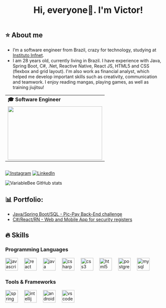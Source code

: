 <div id="user-content-toc">
  <ul align="center">
    <summary><h1 style="display: inline-block">Hi, everyone👋. I'm Victor!</h1></summary>
</div>

<!-- Dropdown -->
## ⭐️ About me

  - I’m a software engineer from Brazil, crazy for technology, studying at <a href="https://www.infnet.edu.br/infnet/home/">Instituto Infnet</a>.  
  - I am 28 years old, currently living in Brazil. I have experience with Java, Spring Boot, C#, .Net, Reactive Native, React JS, HTML5 and CSS (flexbox and grid layout). I'm also work as financial analyst, which helped me develop important skills such as creativity, communication and teamwork. I enjoy reading mangas, playing games, as well as training jiujitsu!

<div align="center">
  <table>
    <tr>
      <td><b>🎓 Software Engineer</b></td>
    </tr>
    <tr>
      <td><img src="https://media4.giphy.com/media/PiuL0MyzhlQv9fkNrY/200.gif?cid=ecf05e47sccw2v67rwyh9phr7w613ij38xsg682t004tt9kj&ep=v1_gifs_search&rid=200.gif&ct=g" width="300px" height="170px"></td>
    </tr>
  </table>
</div>

##
<!-- Links -->
[![Instagram](https://img.shields.io/badge/Instagram-E4405F?style=for-the-badge&logo=instagram&logoColor=white)](https://www.instagram.com/victorpaivavianna/?next=%2F)
[![LinkedIn](https://img.shields.io/badge/LinkedIn-0077B5?style=for-the-badge&logo=linkedin&logoColor=white)](https://www.linkedin.com/in/viannapaivavictor/)

<!-- GithubStats -->
![VariableBee GitHub stats](https://github-readme-stats.vercel.app/api?username=viannapvictor&show_icons=true&theme=dracula)

<!-- Portfolio -->

## 📊 Portfolio:
* [Java/Spring Boot/SQL - Pic-Pay Back-End challenge](https://github.com/viannapvictor/AppSimpleBank)
* [C#/React/RN - Web and Mobile App for security registers](https://github.com/viannapvictor/slogs-project)


## 🔥 Skills
<!-- Skills: Programming Languages -->
<div style="flex-basis: 48%;">
  <h3>Programming Languages</h3>
  <img src="https://cdn.jsdelivr.net/gh/devicons/devicon/icons/javascript/javascript-original.svg" height="40" alt="javascript logo"  />
  <img width="12" />
  <img src="https://cdn.jsdelivr.net/gh/devicons/devicon/icons/react/react-original.svg" height="40" alt="react logo"  />
  <img width="12" />
  <img src="https://cdn.jsdelivr.net/gh/devicons/devicon/icons/java/java-original.svg" height="40" alt="java logo"  />
  <img width="12" />
  <img src="https://cdn.jsdelivr.net/gh/devicons/devicon/icons/csharp/csharp-original.svg" height="40" alt="csharp logo"  />
  <img width="12" />
  <img src="https://cdn.jsdelivr.net/gh/devicons/devicon/icons/css3/css3-original.svg" height="40" alt="css3 logo"  />
  <img width="12" />
  <img src="https://cdn.jsdelivr.net/gh/devicons/devicon/icons/html5/html5-original.svg" height="40" alt="html5 logo"  />
  <img width="12" />
  <img src="https://cdn.jsdelivr.net/gh/devicons/devicon/icons/postgresql/postgresql-original.svg" height="40" alt="postgresql logo"  />
  <img width="12" />
  <img src="https://cdn.jsdelivr.net/gh/devicons/devicon/icons/mysql/mysql-original.svg" height="40" alt="mysql logo"  />
</div>
  
  <!-- Skills: Tools & Frameworks -->
<div style="flex-basis: 48%;">
  <h3>Tools & Frameworks</h3>
  <img src="https://cdn.jsdelivr.net/gh/devicons/devicon/icons/spring/spring-original.svg" height="40" alt="spring logo"  />
  <img width="12" />
  <img src="https://cdn.jsdelivr.net/gh/devicons/devicon/icons/intellij/intellij-original.svg" height="40" alt="intellij logo"  />
  <img width="12" />
  <img src="https://cdn.jsdelivr.net/gh/devicons/devicon/icons/androidstudio/androidstudio-original.svg" height="40" alt="androidstudio logo"  />
  <img width="12" />
  <img src="https://cdn.jsdelivr.net/gh/devicons/devicon/icons/vscode/vscode-original.svg" height="40" alt="vscode logo"  />
</div>

